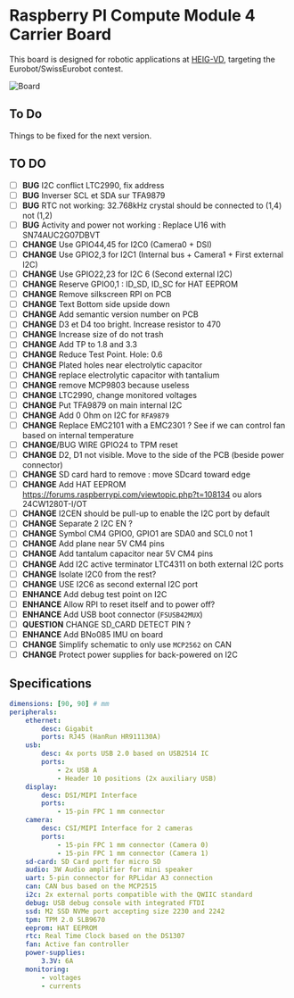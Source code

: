 # Raspberry PI Compute Module 4 Carrier Board

This board is designed for robotic applications at [HEIG-VD](http://heig-vd.ch), targeting the Eurobot/SwissEurobot contest.

![Board](assets/board.png)

## To Do

Things to be fixed for the next version. 

## TO DO

- [ ] **BUG** I2C conflict LTC2990, fix address
- [ ] **BUG** Inverser SCL et SDA sur TFA9879 
- [ ] **BUG** RTC not working: 32.768kHz crystal should be connected to (1,4) not (1,2)
- [ ] **BUG** Activity and power not working : Replace U16 with SN74AUC2G07DBVT
- [ ] **CHANGE** Use GPIO44,45 for I2C0 (Camera0 + DSI)
- [ ] **CHANGE** Use GPIO2,3 for I2C1 (Internal bus + Camera1 + First external I2C)
- [ ] **CHANGE** Use GPIO22,23 for I2C 6 (Second external I2C)
- [ ] **CHANGE** Reserve GPIO0,1 : ID_SD, ID_SC for HAT EEPROM 
- [ ] **CHANGE** Remove silkscreen RPI on PCB
- [ ] **CHANGE** Text Bottom side upside down
- [ ] **CHANGE** Add semantic version number on PCB
- [ ] **CHANGE** D3 et D4 too bright. Increase resistor to 470
- [ ] **CHANGE** Increase size of do not trash
- [ ] **CHANGE** Add TP to 1.8 and 3.3
- [ ] **CHANGE** Reduce Test Point. Hole: 0.6
- [ ] **CHANGE** Plated holes near electrolytic capacitor
- [ ] **CHANGE** replace electrolytic capacitor with tantalium
- [ ] **CHANGE** remove MCP9803 because useless
- [ ] **CHANGE** LTC2990, change monitored voltages
- [ ] **CHANGE** Put TFA9879 on main internal I2C
- [ ] **CHANGE** Add 0 Ohm on I2C for `RFA9879`
- [ ] **CHANGE** Replace EMC2101 with a EMC2301 ? See if we can control fan based on internal temperature
- [ ] **CHANGE**/BUG WIRE GPIO24 to TPM reset
- [ ] **CHANGE** D2, D1 not visible. Move to the side of the PCB (beside power connector)
- [ ] **CHANGE** SD card hard to remove : move SDcard toward edge
- [ ] **CHANGE** Add HAT EEPROM https://forums.raspberrypi.com/viewtopic.php?t=108134 ou alors 24CW1280T-I/OT
- [ ] **CHANGE** I2CEN should be pull-up to enable the I2C port by default
- [ ] **CHANGE** Separate 2 I2C EN ?
- [ ] **CHANGE** Symbol CM4 GPIO0, GPIO1 are SDA0 and SCL0 not 1
- [ ] **CHANGE** Add plane near 5V CM4 pins
- [ ] **CHANGE** Add tantalum capacitor near 5V CM4 pins
- [ ] **CHANGE** Add I2C active terminator LTC4311 on both external I2C ports
- [ ] **CHANGE** Isolate I2C0 from the rest?
- [ ] **CHANGE** USE I2C6 as second external I2C port
- [ ] **ENHANCE** Add debug test point on I2C
- [ ] **ENHANCE** Allow RPI to reset itself and to power off?
- [ ] **ENHANCE** Add USB boot connector (`FSUSB42MUX`)
- [ ] **QUESTION** CHANGE SD_CARD DETECT PIN ?
- [ ] **ENHANCE** Add BNo085 IMU on board
- [ ] **CHANGE** Simplify schematic to only use `MCP2562` on CAN
- [ ] **CHANGE** Protect power supplies for back-powered on I2C

## Specifications

```yaml
dimensions: [90, 90] # mm
peripherals:
    ethernet: 
        desc: Gigabit
        ports: RJ45 (HanRun HR911130A)
    usb: 
        desc: 4x ports USB 2.0 based on USB2514 IC
        ports:
            - 2x USB A
            - Header 10 positions (2x auxiliary USB)
    display:
        desc: DSI/MIPI Interface
        ports:
            - 15-pin FPC 1 mm connector
    camera:
        desc: CSI/MIPI Interface for 2 cameras
        ports:
            - 15-pin FPC 1 mm connector (Camera 0)
            - 15-pin FPC 1 mm connector (Camera 1)
    sd-card: SD Card port for micro SD
    audio: 3W Audio amplifier for mini speaker
    uart: 5-pin connector for RPLidar A3 connection
    can: CAN bus based on the MCP2515
    i2c: 2x external ports compatible with the QWIIC standard
    debug: USB debug console with integrated FTDI
    ssd: M2 SSD NVMe port accepting size 2230 and 2242
    tpm: TPM 2.0 SLB9670
    eeprom: HAT EEPROM
    rtc: Real Time Clock based on the DS1307
    fan: Active fan controller 
    power-supplies:
        3.3V: 6A
    monitoring:
        - voltages
        - currents
```
